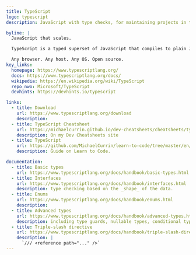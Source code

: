 ```yaml
---
title: TypeScript
logo: typescript
description: JavaScript with type checks, for maintaining projects in the long term with confidence

byline: |
  JavaScript that scales.

  TypeScript is a typed superset of JavaScript that compiles to plain JavaScript.

  Any browser. Any host. Any OS. Open source.
key_links:
  homepage: https://www.typescriptlang.org/
  docs: https://www.typescriptlang.org/docs/
  wikipedia: https://en.wikipedia.org/wiki/TypeScript
  repo_nwo: Microsoft/TypeScript
  devhints: https://devhints.io/typescript

links:
  - title: Download
    url: https://www.typescriptlang.org/download
    description:
  - title: TypeScript Cheatsheet
    url: https://michaelcurrin.github.io/dev-cheatsheets/cheatsheets/typescript/
    description: On my Dev Cheatsheets site
  - title: TypeScript
    url: https://github.com/MichaelCurrin/learn-to-code/tree/master/en/topics/scripting_languages/TypeScript
    description: Guide on Learn to Code.

documentation:
  - title: Basic types
    url: https://www.typescriptlang.org/docs/handbook/basic-types.html
  - title: Interfaces
    url: https://www.typescriptlang.org/docs/handbook/interfaces.html
    description: type checking based on the _shape_ of the data.
  - title: Enums
    url: https://www.typescriptlang.org/docs/handbook/enums.html
    description:
  - title: Advanced types
    url: https://www.typescriptlang.org/docs/handbook/advanced-types.html
    description: including type guards, nullable types, conditional types.
  - title: Triple-slash directive
    url: https://www.typescriptlang.org/docs/handbook/triple-slash-directives.html
    description: |
      `/// <reference path="..." />`
---
```

